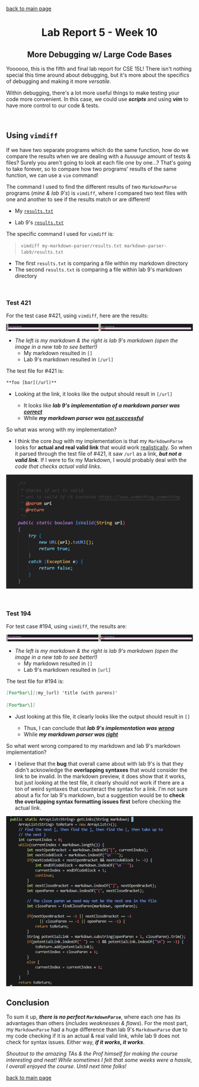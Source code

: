 [back to main page](https://kennethkietvuong.github.io/cse15l-lab-reports/)

<meta http-equiv="refresh" content="10">

<body>
      <h1 style="text-align:center">Lab Report 5 - Week 10</h1>
      <h2 style="text-align:center">More Debugging w/ Large Code Bases</h2>
   </body>

Yoooooo, this is the fifth and final lab report for CSE 15L! There isn't nothing special this time around about debugging, but it's more about the specifics of debugging and making it more *versatile*. 

Within debugging, there's a lot more useful things to make testing your code more convenient. In this case, we could use ***scripts*** and using ***vim*** to have more control to our code & tests.

<p>&nbsp;</p>

## Using `vimdiff`

If we have two separate programs which do the same function, how do we compare the results when we are dealing with a *huuuuge* amount of tests & files? Surely you aren't going to look at each file one by one...? That's going to take forever, so to compare how two programs' results of the same function, we can use a `vim` command!

The command I used to find the different results of two `MarkdownParse` programs (*mine & lab 9's*) is `vimdiff`, where I compared two text files with one and another to see if the results match or are different!

* My [`results.txt`](/lab-report-assets/report5/results_mine.txt)

* Lab 9's [`results.txt`](/lab-report-assets/report5/results_lab9.txt)

The specific command I used for `vimdiff` is:
> `vimdiff my-markdown-parser/results.txt markdown-parser-lab9/results.txt`

* The first `results.txt` is comparing a file within my markdown directory
* The second `results.txt` is comparing a file within lab 9's markdown directory

<p>&nbsp;</p>

### Test 421
For the test case #421, using `vimdiff`, here are the results:

![Image](/lab-report-assets/report5/test-file421.png)

* *The left is my markdown & the right is lab 9's markdown (open the image in a new tab to see better!)*
   * My markdown resulted in `[]`
   * Lab 9's markdown resulted in `[/url]`

The test file for #421 is:
```md
**foo [bar](/url)**
```

* Looking at the link, it looks like the output should result in `[/url]`

   * It looks like ***lab 9's implementation of a markdown parser was <u>correct</u>***
   * While ***my markdown parser was <u>not successful</u>***

So what was wrong with my implementation?
* I think the core *bug* with my implementation is that my `MarkdownParse` looks for **actual and real valid link** that would work <u>realistically</u>. So when it parsed through the test file of #421, it saw `/url` as a link, ***but not a valid link***. If I were to fix my Markdown, I would probably deal with the *code that checks actual valid links*.

![Image](/lab-report-assets/report5/code_debug.png)

<p>&nbsp;</p>

### Test 194
For test case #194, using `vimdiff`, the results are:

![Image](/lab-report-assets/report5/test-file194.png)

* *The left is my markdown & the right is lab 9's markdown (open the image in a new tab to see better!)*
   * My markdown resulted in `[]`
   * Lab 9's markdown resulted in `[url]`

The test file for #194 is:
```md
[Foo*bar\]]:my_(url) 'title (with parens)'

[Foo*bar\]]
```

* Just looking at this file, it clearly looks like the output should result in `[]`

   * Thus, I can conclude that ***lab 9's implementation was <u>wrong</u>***
   * While ***my markdown parser was <u>right</u>***

So what went wrong compared to my markdown and lab 9's markdown implementation?
* I believe that the **bug** that overall came about with lab 9's is that they didn't acknowledge the **overlapping syntaxes** that would consider the link to be invalid. In the markdown preview, it does show that it works, but just looking at the test file, it clearly should not work if there are a ton of weird syntaxes that counteract the syntax for a link. I'm not sure about a fix for lab 9's markdown, but a suggestion would be to **check the overlapping syntax formatting issues first** before checking the actual link.

![Image](/lab-report-assets/report5/code-debug-lab9.png)


## Conclusion
To sum it up, ***there is no perfect `MarkdownParse`***, where each one has its advantages than others (*includes weaknesses & flaws*). For the most part, my `MarkdownParse` had a huge difference than lab 9's `MarkdownParse` due to my code checking if it is an actual & real valid link, while lab 9 does not check for syntax issues. Either way, ***if it works, it works***.

*Shoutout to the amazing TAs & the Prof himself for making the course interesting and neat! While sometimes I felt that some weeks were a hassle, I overall enjoyed the course. Until next time folks!*

[back to main page](https://kennethkietvuong.github.io/cse15l-lab-reports/)